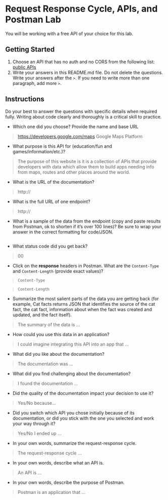 # Request Response Cycle, APIs, and Postman Lab

You will be working with a free API of your choice for this lab.

## Getting Started

1. Choose an API that has no auth and no CORS from the following list: [public APIs](https://github.com/public-apis/public-apis)
1. Write your answers in this README.md file. Do not delete the questions. Write your answers after the `>`. If you need to write more than one paragraph, add more `>`.

## Instructions

Do your best to answer the questions with specific details when required fully. Writing about code clearly and thoroughly is a critical skill to practice.

- Which one did you choose? Provide the name and base URL

> https://developers.google.com/maps
> Google Maps Platform

- What purpose is this API for (education/fun and games/information/etc.)?

> The purpose of this website is it is a collection of APIs that provide developers with data which allow them to build apps needing info from maps, routes and other places around the world.

- What is the URL of the documentation?

> http://

- What is the full URL of one endpoint?

> http://

- What is a sample of the data from the endpoint (copy and paste results from Postman, ok to shorten if it’s over 100 lines)? Be sure to wrap your answer in the correct formatting for code/JSON.

```json


```

- What status code did you get back?

> 00

- Click on the **response** headers in Postman. What are the `Content-Type` and `Content-Length` (provide exact values)?

> `Content-Type`

> `Content-Length`

- Summarize the most salient parts of the data you are getting back (for example, Cat facts returns JSON that identifies the source of the cat fact, the cat fact, information about when the fact was created and updated, and the fact itself).

> The summary of the data is ...

- How could you use this data in an application?

> I could imagine integrating this API into an app that ...

- What did you like about the documentation?

> The documentation was ...

- What did you find challenging about the documentation?

> I found the documentation ...

- Did the quality of the documentation impact your decision to use it?

> Yes/No because...

- Did you switch which API you chose initially because of its documentation, or did you stick with the one you selected and work your way through it?

> Yes/No I ended up ...

- In your own words, summarize the request-response cycle.

> The request-response cycle ...

- In your own words, describe what an API is.

> An API is ...

- In your own words, describe the purpose of Postman.

> Postman is an application that ...
